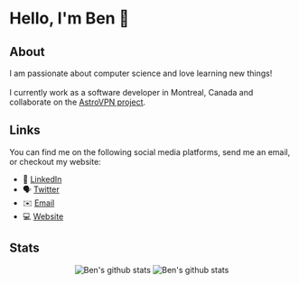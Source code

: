 # Hello, I'm Ben 👋

## About
I am passionate about computer science and love learning new things! <br><br>I currently work as a software developer in Montreal, Canada and collaborate on the [AstroVPN project](https://astrovpn.co). 
 
 ## Links
You can find me on the following social media platforms, send me an email, or checkout my website:
* 👔 [LinkedIn](https://www.linkedin.com/in/benjamin-saine)
* 🗣 [Twitter](https://twitter.com/bensaine_)
* ✉️ [Email](mailto:bensaine09@gmail.com)
* 💻 [Website](https://bensaine.com)

## Stats
<div align="center">
  <img align="top" src="https://github-readme-stats.vercel.app/api?username=bensaine&count_private=true&theme=github_dark&show_icons=true" alt="Ben's github stats" style="max-width:100%;">
<img align="top" src="https://github-readme-stats.vercel.app/api/top-langs/?username=bensaine&layout=compact&theme=github_dark" alt="Ben's github stats" style="max-width:100%;">
 </div>
